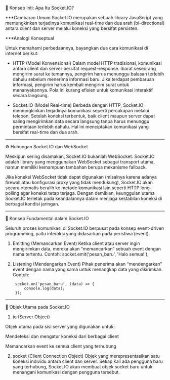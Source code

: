 🧩 Konsep Inti: Apa Itu Socket.IO?

***Gambaran Umum
Socket.IO merupakan sebuah library JavaScript yang memungkinkan terjadinya komunikasi real-time dan dua arah (bi-directional) antara client dan server melalui koneksi yang bersifat persisten.

***Analogi Konseptual

Untuk memahami perbedaannya, bayangkan dua cara komunikasi di internet berikut:

- HTTP (Model Konvensional)
Dalam model HTTP tradisional, komunikasi antara client dan server bersifat request–response.
Ibarat seseorang mengirim surat ke temannya, pengirim harus menunggu balasan terlebih dahulu sebelum menerima informasi baru. Jika terdapat pembaruan informasi, pengirim harus kembali mengirim surat untuk menanyakannya. Pola ini kurang efisien untuk komunikasi interaktif secara langsung.

- Socket.IO (Model Real-time)
Berbeda dengan HTTP, Socket.IO memungkinkan terjadinya komunikasi seperti percakapan melalui telepon.
Setelah koneksi terbentuk, baik client maupun server dapat saling mengirimkan data secara langsung tanpa harus menunggu permintaan terlebih dahulu. Hal ini menciptakan komunikasi yang bersifat real-time dan dua arah.

---

⚙️ Hubungan Socket.IO dan WebSocket

Meskipun sering disamakan, Socket.IO bukanlah WebSocket.
Socket.IO adalah library yang menggunakan WebSocket sebagai transport utama, namun memiliki kemampuan tambahan berupa mekanisme fallback.

Jika koneksi WebSocket tidak dapat digunakan (misalnya karena adanya firewall atau konfigurasi proxy yang tidak mendukung), Socket.IO akan secara otomatis beralih ke metode komunikasi lain seperti HTTP long-polling agar koneksi tetap terjaga.
Dengan demikian, keunggulan utama Socket.IO terletak pada keandalannya dalam menjaga kestabilan koneksi di berbagai kondisi jaringan.

---

🧠 Konsep Fundamental dalam Socket.IO

Seluruh proses komunikasi di Socket.IO berpusat pada konsep event-driven programming, yaitu interaksi yang didasarkan pada peristiwa (event).

1. Emitting (Memancarkan Event)
Ketika client atau server ingin mengirimkan data, mereka akan “memancarkan” sebuah event dengan nama tertentu.
Contoh:
        socket.emit('pesan_baru', 'Halo semua!');

2. Listening (Mendengarkan Event)
Pihak penerima akan “mendengarkan” event dengan nama yang sama untuk menangkap data yang dikirimkan.
Contoh:

        socket.on('pesan_baru', (data) => {
            console.log(data);
        });

---

🔑 Objek Utama pada Socket.IO
1. io (Server Object)

Objek utama pada sisi server yang digunakan untuk:

Mendeteksi dan mengatur koneksi dari berbagai client

Memancarkan event ke semua client yang terhubung

2. socket (Client Connection Object)
Objek yang merepresentasikan satu koneksi individu antara client dan server.
Setiap kali ada pengguna baru yang terhubung, Socket.IO akan membuat objek socket baru untuk menangani komunikasi dengan pengguna tersebut.